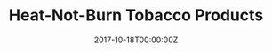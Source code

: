---
archived_link: https://web.archive.org/web/20210616203419/https://www.healthline.com/health-news/will-consumers-warm-up-to-heat-not-burn-tobacco
article: Federal regulators are studying these products that heat tobacco rather than
  burn it. Manufacturers hope they can overtake e-cigarettes. Share on Pinterest A
  new tobacco product thats already popular overseas could overtake e-cigarettes in
  the United States. New research from San Diego State University predicts that "heat-not-burn"
  tobacco products could soon be flooding American markets. The authors warn that
  policymakers, anti-tobacco advocates, and the healthcare community need to be prepared
  for action when the products arrive. Heat-not-burn tobacco products are the latest
  iteration of electronic smoking. Unlike e-cigarettes and vaporizers, they dont rely
  on a nicotine-infused liquid ("e-juice"). Instead, they use actual tobacco thats
  heated to roughly 570degF (299degC) using a battery-powered heating element. The
  tobacco is kept below the temperature of combustion, creating an inhalable aerosol.
  Heat-not-burn products are currently unavailable in the United States. They are
  for sale in a series of test markets in Europe and Asia. The most robust market
  is in Japan, where theyve been available since 2014. Product under study in the
  U.S. An evaluation of Philip Morris Internationals IQOS, a heat-not-burn technology,
  is currently under way by the U.S. Food and Drug Administration (FDA) in the United
  States. However, the product must undergo rigorous review because its being brought
  to market as a " modified risk tobacco product ." Modified risk tobacco product
  (MRTP) is a designation given by the FDA that refers to "tobacco products that are
  sold or distributed for use to reduce harm or the risk of tobacco-related disease
  associated with commercially marketed tobacco products." To achieve this designation,
  an applicant must demonstrate that the product has the ability to "significantly
  reduce harm" and disease related to tobacco. It must also benefit overall health
  on a population level, accounting for individuals who dont use tobacco products.
  Whether or not the IQOS and other heat-not-burn products can meet this designation
  remains to be seen. The FDA will make their ruling on the product within the next
  two months. If approved, the IQOS would be the first device to carry an MRTP designation.
  Searching for answers Currently, theres a lack of information on heat-not-burn tobacco
  products. The study authors note that there are less than 30 studies in the medical
  literature on these devices. On account of this, they turned to nontraditional data,
  including Google search information to analyze growing interest in the product.
  "[Google searches] are probably a stronger indicator of interest than if you just
  asked on a survey," John Ayers, a lead study author and a research professor at
  San Diego State, told Healthline. "Here were observing people seeking out information
  on the product, potentially trying to buy the product." Ayers said looking at this
  kind of data before has previously been able to predict the rise of e-cigarettes,
  as well as other things such as movie and album sales. What theyve seen so far of
  heat-not-burn tobacco products gives every indication that they could be a phenomenon,
  dwarfing even e-cigarettes. According to the study, there are now about 6 to 7 million
  "heat-not-burn" Google searches in Japan each month. Two years ago, almost no one
  was searching for them online. "That growth rate eclipses anything else weve ever
  seen for any other tobacco product, including electronic cigarettes," said Ayers.
  Researchers said that given these trends, the potential for massive growth both
  in the United States and around the globe is likely. Why the product is popular
  The appeal of the product is manifold. It offers a novel new form of nicotine consumption
  that could be of interest to e-cigarette smokers. It also offers a distinct "throat-hit,"
  a physical sensation of smoking cigarettes, thats sometimes lacking in other vaporizers
  or e-cigarette models. However, the health implications of heat-not-burn products
  are still not well understood. "There are all these public health questions like
  'Can it be a cessation device? We dont know," said Ayers. "What are the harms of
  it? What are the harms of being exposed to the vapor? We dont know that." E-cigarettes,
  which have already been on the market for years, are still problematic. Researchers
  have yet to reach a conclusion on their overall effects on public health. While
  recent studies indicate that e-cigarettes are most likely a healthier option than
  traditional smoking, not all experts agree. The role of e-cigarettes as potential
  cessation devices is still debated. The allure of e-cigarettes for teens, especially
  on account of sweet, fruit, and candy flavored vaping liquids also remains particularly
  contentious.
date: '2017-10-18T00:00:00Z'
image:
  focal_point: Smart
original_link: https://www.healthline.com/health-news/will-consumers-warm-up-to-heat-not-burn-tobacco
summary: Federal regulators are studying these products that heat tobacco rather than
  burn it. Manufacturers hope they can overtake e-cigarettes. Share on Pinterest A
  new tobacco product thats already popular overseas could overtake e-cigarettes in
  the United States. New research from San Diego State University predicts that "heat-not-burn"
  tobacco products could...
title: Heat-Not-Burn Tobacco Products
---